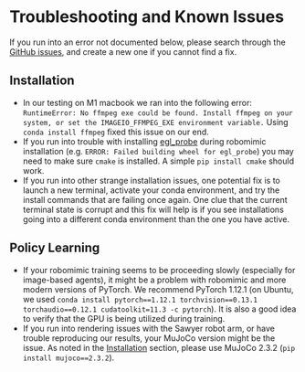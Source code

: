 # Troubleshooting and Known Issues

If you run into an error not documented below, please search through the [GitHub issues](https://github.com/NVlabs/mimicgen/issues), and create a new one if you cannot find a fix.

## Installation

- In our testing on M1 macbook we ran into the following error: `RuntimeError: No ffmpeg exe could be found. Install ffmpeg on your system, or set the IMAGEIO_FFMPEG_EXE environment variable.` Using `conda install ffmpeg` fixed this issue on our end.
- If you run into trouble with installing [egl_probe](https://github.com/StanfordVL/egl_probe) during robomimic installation (e.g. `ERROR: Failed building wheel for egl_probe`) you may need to make sure `cmake` is installed. A simple `pip install cmake` should work.
- If you run into other strange installation issues, one potential fix is to launch a new terminal, activate your conda environment, and try the install commands that are failing once again. One clue that the current terminal state is corrupt and this fix will help is if you see installations going into a different conda environment than the one you have active.

## Policy Learning

- If your robomimic training seems to be proceeding slowly (especially for image-based agents), it might be a problem with robomimic and more modern versions of PyTorch. We recommend PyTorch 1.12.1 (on Ubuntu, we used `conda install pytorch==1.12.1 torchvision==0.13.1 torchaudio==0.12.1 cudatoolkit=11.3 -c pytorch`). It is also a good idea to verify that the GPU is being utilized during training.
- If you run into rendering issues with the Sawyer robot arm, or have trouble reproducing our results, your MuJoCo version might be the issue. As noted in the [Installation](https://mimicgen.github.io/docs/introduction/installation.html) section, please use MuJoCo 2.3.2 (`pip install mujoco==2.3.2`).
